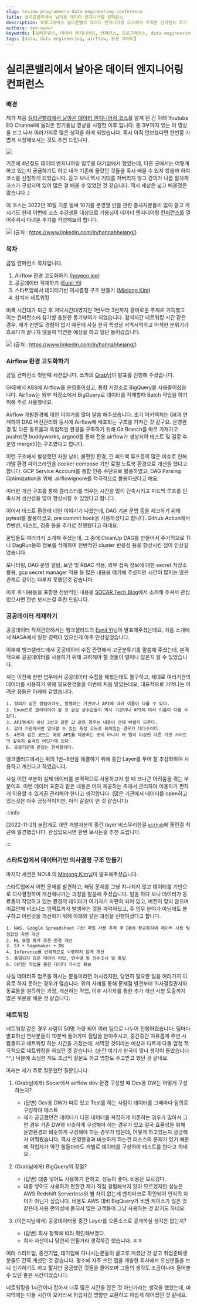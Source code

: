 ```yaml
---
slug: review-programmers-data-engineering-conference
title: 실리콘밸리에서 날아온 데이터 엔지니어링 컨퍼런스
description: 프로그래머스 실리콘밸리 데이터 엔지니어링 코스에서 주최한 컨퍼런스 후기
authors: dev-owner
keywords: [실리콘밸리, 데이터 엔지니어링, 컨퍼런스, 프로그래머스, data engineering, programmers]
tags: [data, data engineering, airflow, 공공 데이터]
---
```


# 실리콘밸리에서 날아온 데이터 엔지니어링 컨퍼런스

### 배경

제가 처음 [실리콘밸리에서 날아온 데이터 엔지니어링 코스](https://school.programmers.co.kr/learn/courses/14982)를 알게 된 건 아래 Youtube EO Channel에 올라온 한기용님 영상을 시청한 이후 입니다. 총 3부까지 있는 이 영상을 보고 나서 여러가지로 많은 생각을 하게 되었습니다. 혹시 아직 안보셨다면 한번쯤 가볍게 시청해보시는 것도 추천 드립니다.

![](../static/img/blog/2022-11-10-1.png)


기존에 4년정도 데이터 엔지니어링 업무를 대기업에서 했었는데, 다른 곳에서는 어떻게 하고 있는지 궁금하기도 하고 내가 기존에 몰랐던 것들을 혹시 배울 수 있지 않을까 하여 코스를 신청하게 되었습니다. 듣고 보니 역시 기대를 저버리지 않고 강의가 나름 알차게 코스가 구성되어 있어 많은 걸 배울 수 있었던 것 같습니다. 역시 세상은 넓고 배울것은 많습니다 :)

이 코스는 2022년 10월 기준 벌써 10기를 운영할 만큼 관련 종사자분들이 많이 듣고 계시기도 한데 이번에 코스 수강생들 대상으로 기용님이 데이터 엔지니어링 [컨퍼런스를](https://school.programmers.co.kr/learn/courses/15230) 열어주셔서 다녀온 후기를 작성해보려 합니다.


![](../static/img/blog/2022-11-10-2.png)
(출처 : https://www.linkedin.com/in/hannahhejang/)


### 목차

금일 컨퍼런스 목차입니다.

1. Airflow 환경 고도화하기 ([hoyeon lee](https://www.linkedin.com/in/ACoAAB0dV2QBZEoHPDMHVUaWR3F-okOKbAsuqhQ))
2. 공공데이터 적재하기 ([Eunji Yi](https://www.linkedin.com/in/ACoAADdQHFoBvXqcwhKQG5YBRI0MNzRqGv_9j7w))
3. 스타트업에서 데이터기반 의사결정 구조 만들기 ([Minjong Kim](https://www.linkedin.com/in/ACoAAAJgCuMBC6ob4tTNYE290unr86fVRLD7blM))
4. 참석자 네트워킹


비록 시간대가 퇴근 후 저녁시간대였지만 1번부터 3번까지 흥미로운 주제로 가득했고 이는 컨퍼런스에 참가할 충분한 동기부여가 되었습니다. 참석자간 네트워킹 시간 같은 경우, 제가 한번도 경험이 없기 때문에 사실 한국 특성상 서먹서먹하고 어색한 분위기가 흐르다가 끝나지 않을까 막연한 예상을 하고 일단 들어갔습니다.


![](../static/img/blog/2022-11-10-3.png)
(출처 : https://www.linkedin.com/in/hannahhejang/)


### Airflow 환경 고도화하기

금일 컨퍼런스 첫번째 세션입니다. 쏘카의 [Grab](https://www.linkedin.com/in/ACoAAB0dV2QBZEoHPDMHVUaWR3F-okOKbAsuqhQ)님이 발표를 진행해 주셨습니다.

GKE에서 K8S에 Airflow를 운영중이셨고, 통합 저장소로 BigQuery를 사용중이셨습니다. Airflow는 외부 저장소에서 BigQuery로 데이터를 적재할때 Batch 작업을 하기 위해 주로 사용했네요.

Airflow 개발환경에 대한 이야기를 많이 말씀 해주셨습니다. 초기 아키텍처는 Git과 연계하여 DAG 버전관리와 동시에 Airflow에 배포되는 구조를 가져간 것 같구요. 운영환경 및 다른 동료들과 독립적인 환경을 구축하기 위해 Git Branch를 따로 가져가고 push되면 buddyworks, argocd를 통해 전용 airflow가 생성되어 테스트 및 검증 후 운영 merge되는 구조였다고 합니다.

이런 구조에서 발생했던 자원 낭비, 불편한 환경, 긴 피드백 루프등의 많은 이슈로 인해 개발 환경 파이프라인을 docker compose 기반 로컬 노트북 환경으로 개선을 했다고 합니다. GCP Service Account를 통합 인증 수단으로 활용하였고, DAG Parsing Optimization을 위해 .airflowignore를 적극적으로 활용하셨다고 해요.

이러한 개선 구조를 통해 클러스터를 띄우는 시간을 많이 단축시키고 피드백 루프를 단축시켜 생산성을 많이 향상시킬 수 있었다고 합니다.

이어서 테스트 환경에 대한 이야기가 나왔는데, DAG 기본 문법 등을 체크하기 위해 pytest를 활용하셨고, pre commit hook을 사용하셨다고 합니다. Github Action에서 컨벤션, 테스트, 검증 등을 추가로 진행했다고 하네요.

꿀팁들도 여러가지 소개해 주셨는데, 그 중에 CleanUp DAG를 만들어서 주기적으로 TI나 DagRun등의 정보를 삭제하여 전반적인 cluster 반응성 등을 향상시킨 점이 인상깊었습니다.

모니터링, DAG 운영 알람, 보안 및 RBAC 적용, 외부 접속 정보에 대한 secret 저장소 활용, gcp secret manager 적용 등 많은 내용을 얘기해 주셨지만 시간이 많지는 않은 관계로 깊이는 다루지 못했던것 같습니다.

이후 위 내용들을 포함한 전반적인 내용을 [SOCAR Tech Blog](https://tech.socarcorp.kr/data/2022/11/09/advanced-airflow-for-databiz.html)에서 소개해 주셔서 관심있으시면 한번 보시는걸 추천 드립니다.


### 공공데이터 적재하기

공공데이터 적재관련해서는 뱅크샐러드의 [Eunji Yi](https://www.linkedin.com/in/ACoAADdQHFoBvXqcwhKQG5YBRI0MNzRqGv_9j7w)님이 발표해주셨는데요, 처음 소개에서 NASA에서 일한 경력이 있으신게 아주 인상깊었습니다.

이후에 뱅크샐러드에서 공공데이터 수집 관련해서 고군분투기를 말씀해 주셨는데, 본격적으로 공공데이터를 사용하기 위해 고려해야 할 것들이 얼마나 많은지 알 수 있었습니다.

저는 이전에 한번 업무에서 공공데이터 수집을 해봤는데도 불구하고, 제대로 여러기관의 데이터를 사용하기 위해 필요한것들을 이번에 처음 알았는데요, 대표적으로 기억나는 어려운 점들은 아래와 같았습니다.


    1. 정의가 같은 컬럼이라도, 발행하는 기관이나 API에 따라 이름이 다를 수 있다.
    2. Enum으로 관리되어야 할 것 같은 상수값들이 역시 기관이나 API에 따라 이름이 다를 수 있다.
    3. API명세가 아닌 2번과 같은 값 같은 경우는 내용이 언제 바뀔지 모른다.
    4. 값이 기관에서만 알아볼 수 있는 특정 코드로 되어있는 경우가 대다수이다.
    5. 4번과 같은 코드는 해당 API를 제공하는 곳이 아니라 저 멀리 이상한 다른 기관 사이트의 깊숙히 숨겨진 어딘가에 있다.
    6. 공공기관에 문의는 한세월이다.


뱅크샐러드에서는 위의 1번~6번을 해결하기 위해 중간 Layer를 두어 잘 추상화하여 사용하고 계신다고 하였습니다.

사실 이런 부분이 실제 데이터를 본격적으로 사용하고자 할 때 크나큰 어려움을 겪는 부분이죠.
이런 데이터 표준과 같은 내용은 이미 제공하는 측에서 관리하여 이용자가 편하게 이용할 수 있게끔 관리해야 한다고 생각합니다. (많은 기관에서 데이터를 open하고 있는것은 아주 긍정적이지만, 아직 갈길이 먼 것 같습니다)

:::info

[2022-11-21] 놀랍게도 개인 개발자분이 중간 layer 비스무리한걸 [`github`](https://github.com/WooilJeong/PublicDataReader)에 올린걸 최근에 발견했습니다. 관심있으시면 한번 보시는걸 추천 드립니다.

:::


### 스타트업에서 데이터기반 의사결정 구조 만들기

마지막 세션은 NOUL의 [Minjong Kim](https://www.linkedin.com/in/ACoAAAJgCuMBC6ob4tTNYE290unr86fVRLD7blM)님이 발표해주셨습니다.

스타트업에서 어떤 문제를 발견하고, 해당 문제를 그냥 지나치지 않고 데이터를 기반으로 의사결정하여 개선해나가는 과정을 말씀해 주셨습니다.
일을 하다 보니 데이터가 동료들이 작업하고 있는 환경의 데이터가 여기저기 파편화 되어 있고, 버전이 맞지 않으며 이로인해 비즈니스 임팩트까지 발생하는 것을 파악하셨고, 주 업무 분야가 아님에도 불구하고 이런것을 개선하기 위해 아래와 같은 과정을 진행하셨다고 합니다.


    1. NAS, Google Spreadsheet 기반 파일 사용 추적 후 DB에 정규화하여 데이터 사용 및 정합성 측면 개선
    2. ML 모델 평가 추론 환경 개선
    3. S3 + Sagemaker + DB
    4. Inference를 반복적으로 수행하지 않게 개선
    5. 통일되지 않은 데이터 타입, 변수명 등 전수조사 및 통일
    6. 이러한 작업을 통한 데이터 가시성 확보


사실 데이터쪽 업무를 하시는 분들이라면 아시겠지만, 당연히 필요한 일을 여러가지 이유로 하지 못하는 경우가 많습니다. 위의 사례를 통해 문제점 발견부터 의사결정권자와 동료들을 설득하는 과정, 개선하는 작업, 이후 시각화를 통한 추가 개선 사항 도출까지 많은 부분을 배운 것 같습니다.


### 네트워킹

네트워킹 같은 경우 사람이 50명 가량 되어 여러 팀으로 나누어 진행하였습니다. 팀마다 발표하신 연사분들이 10분씩 돌아가며 질답을 받아주시고, 중간중간 자유롭게 주변 사람들하고 네트워킹 하는 시간을 가졌는데, 서먹할 것이라는 예상과 다르게 다들 엄청 적극적으로 네트워킹을 하셨던 것 같습니다. (순간 여기가 한국이 맞나 생각이 들었습니다 ^^;) 덕분에 소심한 저도 조금씩 질문도 하고 명함도 주고받고 했던 것 같네요.

아래는 제가 주로 질문했던 질문입니다.

1. (Grab님에게) Socar에서 airflow dev 환경 구성할 때 Dev용 DW는 어떻게 구성하는지?
    - (답변) Dev용 DW가 따로 있고 Test를 하는 사람이 데이터를 그때마다 임의로 구성하여 테스트
    - 제가 궁금했던건 데이터가 다른 데이터를 복잡하게 의존하는 경우가 많아서 그런 경우 기존 DW와 비슷하게 구성해야 하는 경우가 있고 결국 효율성을 위해 운영환경과 비슷하게 구성해야 하는 경우가 많은데, 어떻게 하고있는지 궁금해서 여쭤봤습니다. 역시 운영환경과 비슷하게 하는건 리소스의 문제가 있기 때문에 작업자가 약간 힘들더라도 개별로 데이터를 구성하여 테스트를 한다고 하네요.

2. (Grab님에게) BigQuery의 장점?
    - (답변) 대충 넣어도 사용하기 편하고, 성능이 좋다. 비용은 모르겠다.
    - 대충 넣어도 사용하기 편한건 제가 직접 경험해보지 않아 모르겠지만 성능은 AWS Redshift Serverless와 별 차이 없는게 벤치마크로 확인되어 인식의 차이가 아닌가 싶습니다. 비용도 AWS 대비 BigQuery가 비싼 케이스가 많은 것 같은데 사용 편의성에 묻혀서 많은 고객들이 그냥 사용하는 것 같기도 하네요.

3. (이은지님에게) 공공데이터용 중간 Layer를 오픈소스로 공개하실 생각은 없는지?
    - (답변) 회사 정책에 따라 확인해보겠다.
    - 회사 자산이니 당연히 안될거라 생각하긴 했습니다..ㅎㅎ


여러 스타트업, 중견기업, 대기업에 다니시는분들이 골고루 계셨던 것 같고 취업준비생 분들도 간혹 계셨던 것 같습니다. 평소에 자주 쓰던 앱을 개발한 회사에서 오신분들을 보니 신기하기도 하고 짧지만 궁금했던 것들을 물어보며 그들의 생각도 조금이나마 들어볼 수 있던 좋은 시간이었습니다.

네트워킹을 1시간이나 잡아서 너무 많은 시간을 잡은 것 아닌가라는 생각을 했었는데, 마지막에는 다들 시간이 모자라서 허겁지겁 명함만 교환하고 아쉽게 헤어졌던 것 같네요.

